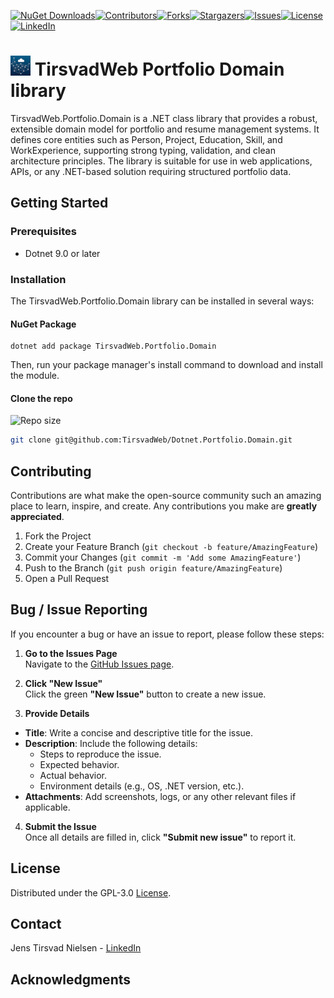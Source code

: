 ﻿[![NuGet Downloads][nuget-shield]][nuget-url][![Contributors][contributors-shield]][contributors-url][![Forks][forks-shield]][forks-url][![Stargazers][stars-shield]][stars-url][![Issues][issues-shield]][issues-url][![License][license-shield]][license-url][![LinkedIn][linkedin-shield]][linkedin-url]

# ![Logo][Logo] TirsvadWeb Portfolio Domain library

TirsvadWeb.Portfolio.Domain is a .NET class library that provides a robust, extensible domain model for portfolio and resume management systems.
It defines core entities such as Person, Project, Education, Skill, and WorkExperience, supporting strong typing, validation, and clean architecture principles.
The library is suitable for use in web applications, APIs, or any .NET-based solution requiring structured portfolio data.

## Getting Started

### Prerequisites
- Dotnet 9.0 or later

### Installation
The TirsvadWeb.Portfolio.Domain library can be installed in several ways:

#### NuGet Package
```
dotnet add package TirsvadWeb.Portfolio.Domain
```
Then, run your package manager's install command to download and install the module.

#### Clone the repo
![Repo size][repos-size-shield]

```bash
git clone git@github.com:TirsvadWeb/Dotnet.Portfolio.Domain.git
```

## Contributing
Contributions are what make the open-source community such an amazing place to learn, inspire, and create. Any contributions you make are **greatly appreciated**.

1. Fork the Project
2. Create your Feature Branch (`git checkout -b feature/AmazingFeature`)
3. Commit your Changes (`git commit -m 'Add some AmazingFeature'`)
4. Push to the Branch (`git push origin feature/AmazingFeature`)
5. Open a Pull Request

## Bug / Issue Reporting  
If you encounter a bug or have an issue to report, please follow these steps:  

1. **Go to the Issues Page**  
  Navigate to the [GitHub Issues page][githubIssue-url].  

2. **Click "New Issue"**  
  Click the green **"New Issue"** button to create a new issue.  

3. **Provide Details**  
  - **Title**: Write a concise and descriptive title for the issue.  
  - **Description**: Include the following details:  
    - Steps to reproduce the issue.  
    - Expected behavior.  
    - Actual behavior.  
    - Environment details (e.g., OS, .NET version, etc.).  
  - **Attachments**: Add screenshots, logs, or any other relevant files if applicable.  

4. **Submit the Issue**  
  Once all details are filled in, click **"Submit new issue"** to report it.  

## License
Distributed under the GPL-3.0 [License][license-url].

## Contact
Jens Tirsvad Nielsen - [LinkedIn][linkedin-url]

## Acknowledgments
<!-- MARKDOWN LINKS & IMAGES -->
[contributors-shield]: https://img.shields.io/github/contributors/TirsvadWeb/Dotnet.Portfolio.Domain?style=for-the-badge
[contributors-url]: https://github.com/TirsvadWeb/Dotnet.Portfolio.Domain/graphs/contributors
[forks-shield]: https://img.shields.io/github/forks/TirsvadWeb/Dotnet.Portfolio.Domain?style=for-the-badge
[forks-url]: https://github.com/TirsvadWeb/Dotnet.Portfolio.Domain/network/members
[stars-shield]: https://img.shields.io/github/stars/TirsvadWeb/Dotnet.Portfolio.Domain?style=for-the-badge
[stars-url]: https://github.com/TirsvadWeb/Dotnet.Portfolio.Domain/stargazers
[issues-shield]: https://img.shields.io/github/issues/TirsvadWeb/Dotnet.Portfolio.Domain?style=for-the-badge
[issues-url]: https://github.com/TirsvadWeb/Dotnet.Portfolio.Domain/issues
[license-shield]: https://img.shields.io/github/license/TirsvadWeb/Dotnet.Portfolio.Domain?style=for-the-badge
[license-url]: https://github.com/TirsvadWeb/Dotnet.Portfolio.Domain/blob/master/LICENSE.txt
[linkedin-shield]: https://img.shields.io/badge/-LinkedIn-black.svg?style=for-the-badge&logo=linkedin&colorB=555
[linkedin-url]: https://www.linkedin.com/in/jens-tirsvad-nielsen-13b795b9/
[githubIssue-url]: https://github.com/TirsvadWeb/Dotnet.Portfolio.Domain/issues/
[repos-size-shield]: https://img.shields.io/github/repo-size/TirsvadWeb/Dotnet.Portfolio.Domain?style=for-the-badg

[logo]: https://raw.githubusercontent.com/TirsvadWeb/Dotnet.Portfolio.Domain/master/images/logo/32x32/logo.png

<!-- If this is a Nuget package -->
[nuget-shield]: https://img.shields.io/nuget/dt/TirsvadWeb.Portfolio.Domain?style=for-the-badge
[nuget-url]: https://www.nuget.org/packages/TirsvadWeb.Portfolio.Domain/
